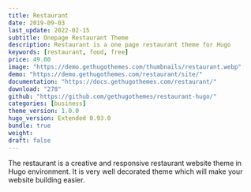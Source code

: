 ```yaml
---
title: Restaurant
date: 2019-09-03
last_update: 2022-02-15
subtitle: Onepage Restaurant Theme
description: Restaurant is a one page restaurant theme for Hugo
keywords: [restaurant, food, free]
price: 49.00
image: "https://demo.gethugothemes.com/thumbnails/restaurant.webp"
demo: "https://demo.gethugothemes.com/restaurant/site/"
documentation: "https://docs.gethugothemes.com/restaurant/"
download: "278"
github: "https://github.com/gethugothemes/restaurant-hugo/"
categories: [business]
theme_version: 1.0.0
hugo_version: Extended 0.93.0
bundle: true
weight:
draft: false
---
```


The restaurant is a creative and responsive restaurant website theme in Hugo environment. It is very well decorated theme which will make your website building easier.
